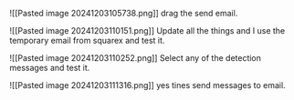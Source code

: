 ![[Pasted image 20241203105738.png]]
drag the send email.

![[Pasted image 20241203110151.png]]
Update all the things and I use the temporary email from squarex and test it.

![[Pasted image 20241203110252.png]]
Select any of the detection messages and test it.

![[Pasted image 20241203111316.png]]
yes tines send messages to email.




